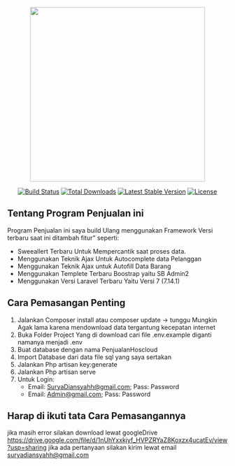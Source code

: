 <p align="center"><img src="https://res.cloudinary.com/dtfbvvkyp/image/upload/v1566331377/laravel-logolockup-cmyk-red.svg" width="400"></p>

<p align="center">
<a href="https://travis-ci.org/laravel/framework"><img src="https://travis-ci.org/laravel/framework.svg" alt="Build Status"></a>
<a href="https://packagist.org/packages/laravel/framework"><img src="https://poser.pugx.org/laravel/framework/d/total.svg" alt="Total Downloads"></a>
<a href="https://packagist.org/packages/laravel/framework"><img src="https://poser.pugx.org/laravel/framework/v/stable.svg" alt="Latest Stable Version"></a>
<a href="https://packagist.org/packages/laravel/framework"><img src="https://poser.pugx.org/laravel/framework/license.svg" alt="License"></a>
</p>

## Tentang Program Penjualan ini

Program Penjualan ini saya build Ulang menggunakan Framework Versi terbaru saat ini ditambah fitur" seperti:

- Sweeallert Terbaru Untuk Mempercantik saat proses data.
- Menggunakan Teknik Ajax Untuk Autocomplete data Pelanggan
- Menggunakan Teknik Ajax untuk Autofill Data Barang
- Menggunakan Templete Terbaru Boostrap yaitu SB Admin2
- Menggunakan Versi Laravel Terbaru Yaitu Versi 7 (7.14.1)

## Cara Pemasangan Penting
 
 1. Jalankan Composer install atau composer update -> tunggu Mungkin Agak lama karena mendownload data tergantung kecepatan internet
 2. Buka Folder Project Yang di download cari file .env.example diganti namanya menjadi .env
 2. Buat database dengan nama PenjualanHoscloud
 3. Import Database dari data file sql yang saya sertakan
 4. Jalankan Php artisan key:generate
 4. Jalankan Php artisan serve
 5. Untuk Login:
    - Email: SuryaDiansyahh@gmail.com; Pass: Password
    - Email: Admin@gmail.com; Pass: Password
    
 ## Harap di ikuti tata Cara Pemasangannya 
   
  jika masih error silakan download lewat googleDrive https://drive.google.com/file/d/1nUhYxxkjyf_HVPZRYaZ8Koxzx4ucatEv/view?usp=sharing
  jika ada pertanyaan silakan kirim lewat email suryadiansyahh@gmail.com
